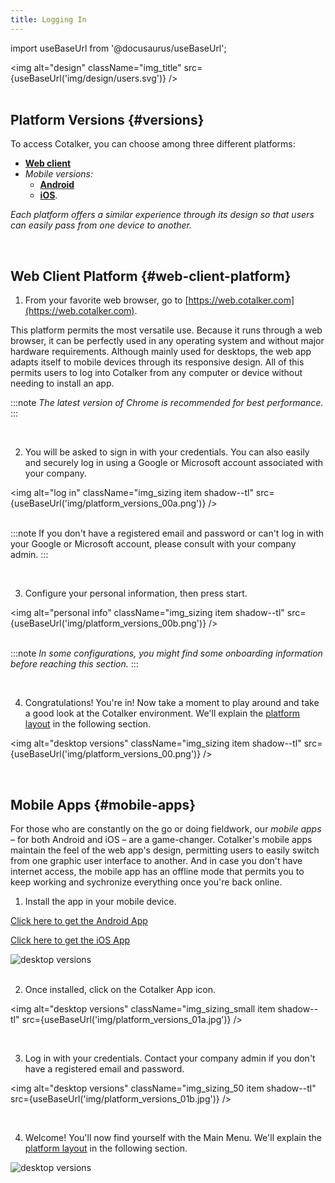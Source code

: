 ```yaml
---
title: Logging In
---
```

import useBaseUrl from '@docusaurus/useBaseUrl'; 

<img alt="design" className="img_title" src={useBaseUrl('img/design/users.svg')} />
<br/>
<br/>

## Platform Versions {#versions}

<div className="alert alert--info">

To access Cotalker, you can choose among three different platforms:

- [**Web client**](#web-client-platform) 
- _Mobile versions:_
  - [**Android**](#mobile-apps)
  - [**iOS**](#cotalker-ios-app). 
  
_Each platform offers a similar experience through its design so that users can easily pass from one device to another._

</div>
<br/>

## Web Client Platform {#web-client-platform}

<div className="alert alert--secondary">

1. From your favorite web browser, go to [https://web.cotalker.com](https://web.cotalker.com).

  This platform permits the most versatile use. Because it runs through a web browser, it can be perfectly used in any operating system and without major hardware requirements. Although mainly used for desktops, the web app adapts itself to mobile devices through its responsive design. All of this permits users to log into Cotalker from any computer or device without needing to install an app.
  
  :::note
  *The latest version of Chrome is recommended for best performance.*
  :::

</div>
<br/>

<div className="alert alert--secondary">

2. You will be asked to sign in with your credentials. You can also easily and securely log in using a Google or Microsoft account associated with your company.

  <img alt="log in" className="img_sizing item shadow--tl" src={useBaseUrl('img/platform_versions_00a.png')} />
  <br/>
  <br/>

  :::note
  If you don't have a registered email and password or can't log in with your Google or Microsoft account, please consult with your company admin.
  :::


</div>
<br/>

<div className="alert alert--secondary">

3. Configure your personal information, then press <span className="badge badge--info">start</span>.

  <img alt="personal info" className="img_sizing item shadow--tl" src={useBaseUrl('img/platform_versions_00b.png')} />
  <br/>
  <br/>

  :::note
  _In some configurations, you might find some onboarding information before reaching this section._
  :::

</div>
<br/>

<div className="alert alert--secondary">

4. Congratulations! You're in! Now take a moment to play around and take a good look at the Cotalker environment. We'll explain the [platform layout](/docs/documentation/client/layout) in the following section.

<img alt="desktop versions" className="img_sizing item shadow--tl" src={useBaseUrl('img/platform_versions_00.png')} />
<br/>

</div>
<br/>

## Mobile Apps {#mobile-apps}

For those who are constantly on the go or doing fieldwork, our _mobile apps_ – for both Android and iOS – are a game-changer. Cotalker's mobile apps maintain the feel of the web app's design, permitting users to easily switch from one graphic user interface to another. And in case you don't have internet access, the mobile app has an offline mode that permits you to keep working and sychronize everything once you're back online.

<div className="alert alert--secondary">

<div className="container">
<div className="row">

<div className="col col--6">

1. Install the app in your mobile device.

  [Click here to get the Android App](https://play.google.com/store/apps/details?id=com.cotalker.universal)
  
  [Click here to get the iOS App](https://apps.apple.com/cl/app/cotalker/id1525633301)

</div>

<div className="col col--6">
  <img alt="desktop versions" className="img_sizing_50 item shadow--tl" src={useBaseUrl('img/platform_versions_01.jpg')} />
  <br/>

</div>

</div>
</div>

</div>
<br/>

<div className="alert alert--secondary">

2. Once installed, click on the Cotalker App icon.

  <img alt="desktop versions" className="img_sizing_small item shadow--tl" src={useBaseUrl('img/platform_versions_01a.jpg')} />
  <br/>

</div>
<br/>

<div className="alert alert--secondary">

<div className="container">
<div className="row">

<div className="col col--6">

3. Log in with your credentials. Contact your company admin if you don't have a registered email and password.

</div>

<div className="col col--6">

  <img alt="desktop versions" className="img_sizing_50 item shadow--tl" src={useBaseUrl('img/platform_versions_01b.jpg')} />
<br/>
</div>

</div>
</div>
</div>
<br/>

<div className="alert alert--secondary">
<div className="container">
<div className="row">

<div className="col col--6">

4. Welcome! You'll now find yourself with the Main Menu. We'll explain the [platform layout](/docs/documentation/client/layout) in the following section.

</div>

<div className="col col--6">
  <img alt="desktop versions" className="img_sizing_50 item shadow--tl" src={useBaseUrl('img/platform_versions_02.jpg')} />
  <br/>
</div>

</div>
</div>
</div>
<br/>
